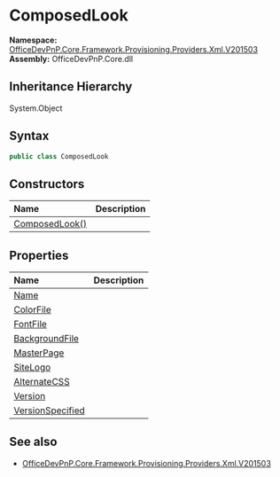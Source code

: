 # ComposedLook
  

**Namespace:** [OfficeDevPnP.Core.Framework.Provisioning.Providers.Xml.V201503](OfficeDevPnP.Core.Framework.Provisioning.Providers.Xml.V201503.md)  
**Assembly:** OfficeDevPnP.Core.dll  
## Inheritance Hierarchy
System.Object  
## Syntax
```C#
public class ComposedLook
```
## Constructors
|**Name**|**Description**|
|:-----|:-----|
| [ComposedLook()](OfficeDevPnP.Core.Framework.Provisioning.Providers.Xml.V201503.ComposedLook.ctor1.md) | 
## Properties
|**Name**|**Description**|
|:-----|:-----|
| [Name](OfficeDevPnP.Core.Framework.Provisioning.Providers.Xml.V201503.ComposedLook.Name.md) | 
| [ColorFile](OfficeDevPnP.Core.Framework.Provisioning.Providers.Xml.V201503.ComposedLook.ColorFile.md) | 
| [FontFile](OfficeDevPnP.Core.Framework.Provisioning.Providers.Xml.V201503.ComposedLook.FontFile.md) | 
| [BackgroundFile](OfficeDevPnP.Core.Framework.Provisioning.Providers.Xml.V201503.ComposedLook.BackgroundFile.md) | 
| [MasterPage](OfficeDevPnP.Core.Framework.Provisioning.Providers.Xml.V201503.ComposedLook.MasterPage.md) | 
| [SiteLogo](OfficeDevPnP.Core.Framework.Provisioning.Providers.Xml.V201503.ComposedLook.SiteLogo.md) | 
| [AlternateCSS](OfficeDevPnP.Core.Framework.Provisioning.Providers.Xml.V201503.ComposedLook.AlternateCSS.md) | 
| [Version](OfficeDevPnP.Core.Framework.Provisioning.Providers.Xml.V201503.ComposedLook.Version.md) | 
| [VersionSpecified](OfficeDevPnP.Core.Framework.Provisioning.Providers.Xml.V201503.ComposedLook.VersionSpecified.md) | 
## See also
- [OfficeDevPnP.Core.Framework.Provisioning.Providers.Xml.V201503](OfficeDevPnP.Core.Framework.Provisioning.Providers.Xml.V201503.md)
